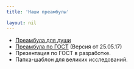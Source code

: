 ```yaml
---
title: 'Наши преамбулы'

layout: nil
---
```


* [Преамбула для души](https://github.com/FUlyankin/LaTeX/raw/master/preamble_for_soul.tex)
* [Преамбула по ГОСТ](https://github.com/FUlyankin/LaTeX/raw/master/sem_5/GOST/My_gost_metodichka.zip) (Версия от 25.05.17)
* Презентация по ГОСТ в разработке.
* Папка-шаблон для великих исследований. 